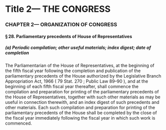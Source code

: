 
# Title 2— THE CONGRESS
### CHAPTER 2— ORGANIZATION OF CONGRESS
#### § 28. Parliamentary precedents of House of Representatives
##### (a) Periodic compilation; other useful materials; index digest; date of completion

The Parliamentarian of the House of Representatives, at the beginning of the fifth fiscal year following the completion and publication of the parliamentary precedents of the House authorized by the Legislative Branch Appropriation Act, 1966 ( 79 Stat. 270 ; Public Law 89–90 ), and at the beginning of each fifth fiscal year thereafter, shall commence the compilation and preparation for printing of the parliamentary precedents of the House of Representatives, together with such other materials as may be useful in connection therewith, and an index digest of such precedents and other materials. Each such compilation and preparation for printing of the parliamentary precedents of the House shall be completed by the close of the fiscal year immediately following the fiscal year in which such work is commenced.
